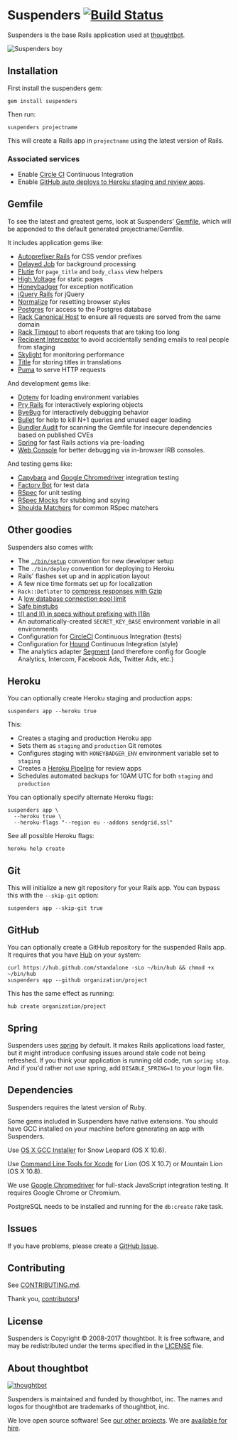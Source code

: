 # Suspenders [![Build Status](https://secure.travis-ci.org/thoughtbot/suspenders.svg?branch=master)](http://travis-ci.org/thoughtbot/suspenders)

Suspenders is the base Rails application used at
[thoughtbot](https://thoughtbot.com/).

  ![Suspenders boy](http://media.tumblr.com/1TEAMALpseh5xzf0Jt6bcwSMo1_400.png)

## Installation

First install the suspenders gem:

    gem install suspenders

Then run:

    suspenders projectname

This will create a Rails app in `projectname` using the latest version of Rails.

### Associated services

* Enable [Circle CI](https://circleci.com/) Continuous Integration
* Enable [GitHub auto deploys to Heroku staging and review
    apps](https://dashboard.heroku.com/apps/app-name-staging/deploy/github).

## Gemfile

To see the latest and greatest gems, look at Suspenders'
[Gemfile](templates/Gemfile.erb), which will be appended to the default
generated projectname/Gemfile.

It includes application gems like:

* [Autoprefixer Rails](https://github.com/ai/autoprefixer-rails) for CSS vendor prefixes
* [Delayed Job](https://github.com/collectiveidea/delayed_job) for background
  processing
* [Flutie](https://github.com/thoughtbot/flutie) for `page_title` and `body_class` view
  helpers
* [High Voltage](https://github.com/thoughtbot/high_voltage) for static pages
* [Honeybadger](https://honeybadger.io) for exception notification
* [jQuery Rails](https://github.com/rails/jquery-rails) for jQuery
* [Normalize](https://necolas.github.io/normalize.css/) for resetting browser styles
* [Postgres](https://github.com/ged/ruby-pg) for access to the Postgres database
* [Rack Canonical Host](https://github.com/tylerhunt/rack-canonical-host) to
  ensure all requests are served from the same domain
* [Rack Timeout](https://github.com/heroku/rack-timeout) to abort requests that are
  taking too long
* [Recipient Interceptor](https://github.com/croaky/recipient_interceptor) to
  avoid accidentally sending emails to real people from staging
* [Skylight](https://www.skylight.io/) for monitoring performance
* [Title](https://github.com/calebthompson/title) for storing titles in
  translations
* [Puma](https://github.com/puma/puma) to serve HTTP requests

And development gems like:

* [Dotenv](https://github.com/bkeepers/dotenv) for loading environment variables
* [Pry Rails](https://github.com/rweng/pry-rails) for interactively exploring
  objects
* [ByeBug](https://github.com/deivid-rodriguez/byebug) for interactively
  debugging behavior
* [Bullet](https://github.com/flyerhzm/bullet) for help to kill N+1 queries and
  unused eager loading
* [Bundler Audit](https://github.com/rubysec/bundler-audit) for scanning the
  Gemfile for insecure dependencies based on published CVEs
* [Spring](https://github.com/rails/spring) for fast Rails actions via
  pre-loading
* [Web Console](https://github.com/rails/web-console) for better debugging via
  in-browser IRB consoles.

And testing gems like:

* [Capybara](https://github.com/jnicklas/capybara) and
  [Google Chromedriver]
  integration testing
* [Factory Bot](https://github.com/thoughtbot/factory_bot) for test data
* [RSpec](https://github.com/rspec/rspec) for unit testing
* [RSpec Mocks](https://github.com/rspec/rspec-mocks) for stubbing and spying
* [Shoulda Matchers](https://github.com/thoughtbot/shoulda-matchers) for common
  RSpec matchers

## Other goodies

Suspenders also comes with:

* The [`./bin/setup`][setup] convention for new developer setup
* The `./bin/deploy` convention for deploying to Heroku
* Rails' flashes set up and in application layout
* A few nice time formats set up for localization
* `Rack::Deflater` to [compress responses with Gzip][compress]
* A [low database connection pool limit][pool]
* [Safe binstubs][binstub]
* [t() and l() in specs without prefixing with I18n][i18n]
* An automatically-created `SECRET_KEY_BASE` environment variable in all
  environments
* Configuration for [CircleCI][circle] Continuous Integration (tests)
* Configuration for [Hound][hound] Continuous Integration (style)
* The analytics adapter [Segment][segment] (and therefore config for Google
  Analytics, Intercom, Facebook Ads, Twitter Ads, etc.)

[setup]: https://robots.thoughtbot.com/bin-setup
[compress]: https://robots.thoughtbot.com/content-compression-with-rack-deflater
[pool]: https://devcenter.heroku.com/articles/concurrency-and-database-connections
[binstub]: https://github.com/thoughtbot/suspenders/pull/282
[i18n]: https://github.com/thoughtbot/suspenders/pull/304
[circle]: https://circleci.com/docs
[hound]: https://houndci.com
[segment]: https://segment.com

## Heroku

You can optionally create Heroku staging and production apps:

    suspenders app --heroku true

This:

* Creates a staging and production Heroku app
* Sets them as `staging` and `production` Git remotes
* Configures staging with `HONEYBADGER_ENV` environment variable set
  to `staging`
* Creates a [Heroku Pipeline] for review apps
* Schedules automated backups for 10AM UTC for both `staging` and `production`

[Heroku Pipeline]: https://devcenter.heroku.com/articles/pipelines

You can optionally specify alternate Heroku flags:

    suspenders app \
      --heroku true \
      --heroku-flags "--region eu --addons sendgrid,ssl"

See all possible Heroku flags:

    heroku help create

## Git

This will initialize a new git repository for your Rails app. You can
bypass this with the `--skip-git` option:

    suspenders app --skip-git true

## GitHub

You can optionally create a GitHub repository for the suspended Rails app. It
requires that you have [Hub](https://github.com/github/hub) on your system:

    curl https://hub.github.com/standalone -sLo ~/bin/hub && chmod +x ~/bin/hub
    suspenders app --github organization/project

This has the same effect as running:

    hub create organization/project

## Spring

Suspenders uses [spring](https://github.com/rails/spring) by default.
It makes Rails applications load faster, but it might introduce confusing issues
around stale code not being refreshed.
If you think your application is running old code, run `spring stop`.
And if you'd rather not use spring, add `DISABLE_SPRING=1` to your login file.

## Dependencies

Suspenders requires the latest version of Ruby.

Some gems included in Suspenders have native extensions. You should have GCC
installed on your machine before generating an app with Suspenders.

Use [OS X GCC Installer](https://github.com/kennethreitz/osx-gcc-installer/) for
Snow Leopard (OS X 10.6).

Use [Command Line Tools for Xcode](https://developer.apple.com/downloads/index.action)
for Lion (OS X 10.7) or Mountain Lion (OS X 10.8).

We use [Google Chromedriver] for full-stack JavaScript integration testing. It
requires Google Chrome or Chromium.

[Google Chromedriver]: https://sites.google.com/a/chromium.org/chromedriver/home

PostgreSQL needs to be installed and running for the `db:create` rake task.

## Issues

If you have problems, please create a
[GitHub Issue](https://github.com/thoughtbot/suspenders/issues).

## Contributing

See [CONTRIBUTING.md](CONTRIBUTING.md).

Thank you, [contributors]!

[contributors]: https://github.com/thoughtbot/suspenders/graphs/contributors

## License

Suspenders is Copyright © 2008-2017 thoughtbot.
It is free software,
and may be redistributed under the terms specified in the [LICENSE] file.

[LICENSE]: LICENSE

## About thoughtbot

[![thoughtbot][thoughtbot-logo]][thoughtbot]

Suspenders is maintained and funded by thoughtbot, inc.
The names and logos for thoughtbot are trademarks of thoughtbot, inc.

We love open source software!
See [our other projects][community].
We are [available for hire][hire].

[thoughtbot]: https://thoughtbot.com?utm_source=github
[thoughtbot-logo]: http://presskit.thoughtbot.com/images/thoughtbot-logo-for-readmes.svg
[community]: https://thoughtbot.com/community?utm_source=github
[hire]: https://thoughtbot.com?utm_source=github
